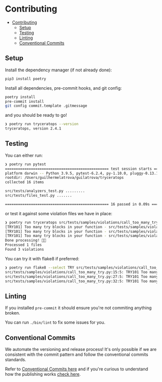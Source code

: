 # Contributing

- [Contributing](#contributing)
  - [Setup](#setup)
  - [Testing](#testing)
  - [Linting](#linting)
  - [Conventional Commits](#conventional-commits)

## Setup

Install the dependency manager (if not already done):

```sh
pip3 install poetry
```

Install all dependencies, pre-commit hooks, and git config:

```sh
poetry install
pre-commit install
git config commit.template .gitmessage
```

and you should be ready to go!

```sh
❯ poetry run tryceratops --version
tryceratops, version 2.4.1
```

## Testing

You can either run:

```sh
❯ poetry run pytest
================================================ test session starts ================================================
platform darwin -- Python 3.9.5, pytest-6.2.4, py-1.10.0, pluggy-0.13.1
rootdir: /Users/guilhermelatrova/guilatrova/tryceratops
collected 16 items

src/tests/analyzers_test.py .........                                                                         [ 56%]
src/tests/files_test.py .......                                                                               [100%]

================================================ 16 passed in 0.09s =================================================
```

or test it against some violation files we have in place:

```sh
❯ poetry run tryceratops src/tests/samples/violations/call_too_many_try.py
[TRY101] Too many try blocks in your function - src/tests/samples/violations/call_too_many_try.py:15:4
[TRY101] Too many try blocks in your function - src/tests/samples/violations/call_too_many_try.py:27:4
[TRY101] Too many try blocks in your function - src/tests/samples/violations/call_too_many_try.py:32:4
Done processing! 🦖✨
Processed 1 files
Found 3 violations
```

You can try it with flake8 if preferred:

```sh
❯ poetry run flake8 --select TRY src/tests/samples/violations/call_too_many_try.py
src/tests/samples/violations/call_too_many_try.py:15:5: TRY101 Too many try blocks in your function
src/tests/samples/violations/call_too_many_try.py:27:5: TRY101 Too many try blocks in your function
src/tests/samples/violations/call_too_many_try.py:32:5: TRY101 Too many try blocks in your function
```

## Linting

If you installed `pre-commit` it should ensure you're not commiting anything broken.

You can run `./bin/lint` to fix some issues for you.

## Conventional Commits

We automate the versioning and release process! It's only possible if we are consistent with the commit pattern and follow the conventional commits standards.

Refer to [Conventional Commits here](https://www.conventionalcommits.org/en/v1.0.0/) and if you're curious to understand how the publishing works [check here](https://python-semantic-release.readthedocs.io/en/latest/).
